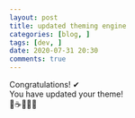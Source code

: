 ```yaml
---
layout: post
title: updated theming engine
categories: [blog, ]
tags: [dev, ]
date: 2020-07-31 20:30
comments: true
---
```


Congratulations! ✔  
You have updated your theme!  
🚀☕🎁✨😃
